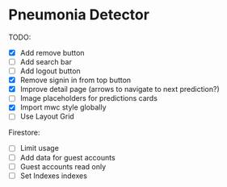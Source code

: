 # Pneumonia Detector

TODO:
- [X] Add remove button
- [ ] Add search bar
- [ ] Add logout button
- [X] Remove signin in from top button 
- [X] Improve detail page (arrows to navigate to next prediction?)
- [ ] Image placeholders for predictions cards
- [X] Import mwc style globally
- [ ] Use Layout Grid  

Firestore:
- [ ] Limit usage
- [ ] Add data for guest accounts 
- [ ] Guest accounts read only 
- [ ] Set Indexes indexes
